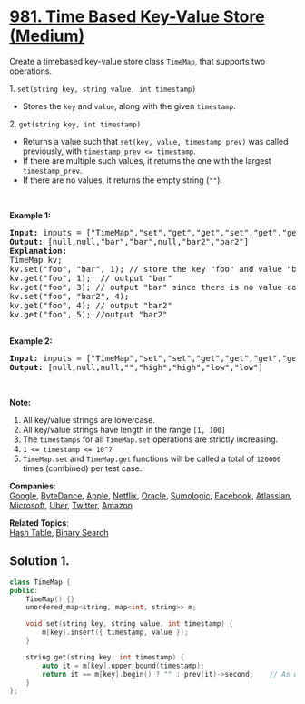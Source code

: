 # [981. Time Based Key-Value Store (Medium)](https://leetcode.com/problems/time-based-key-value-store/)

<p>Create a timebased key-value store class&nbsp;<code>TimeMap</code>, that supports two operations.</p>

<p>1. <code>set(string key, string value, int timestamp)</code></p>

<ul>
	<li>Stores the <code>key</code> and <code>value</code>, along with the given <code>timestamp</code>.</li>
</ul>

<p>2. <code>get(string key, int timestamp)</code></p>

<ul>
	<li>Returns a value such that <code>set(key, value, timestamp_prev)</code> was called previously, with <code>timestamp_prev &lt;= timestamp</code>.</li>
	<li>If there are multiple such values, it returns the one with the largest <code>timestamp_prev</code>.</li>
	<li>If there are no values, it returns the empty string (<code>""</code>).</li>
</ul>

<p>&nbsp;</p>

<div>
<p><strong>Example 1:</strong></p>

<pre><strong>Input: </strong>inputs = <span id="example-input-1-1">["TimeMap","set","get","get","set","get","get"]</span>, inputs = <span id="example-input-1-2">[[],["foo","bar",1],["foo",1],["foo",3],["foo","bar2",4],["foo",4],["foo",5]]</span>
<strong>Output: </strong><span id="example-output-1">[null,null,"bar","bar",null,"bar2","bar2"]</span>
<strong>Explanation: </strong><span id="example-output-1">&nbsp; 
TimeMap kv; &nbsp; 
kv.set("foo", "bar", 1); // store the key "foo" and value "bar" along with timestamp = 1 &nbsp; 
kv.get("foo", 1);  // output "bar" &nbsp; 
kv.get("foo", 3); // output "bar" since there is no value corresponding to foo at timestamp 3 and timestamp 2, then the only value is at timestamp 1 ie "bar" &nbsp; 
kv.set("foo", "bar2", 4); &nbsp; 
kv.get("foo", 4); // output "bar2" &nbsp; 
kv.get("foo", 5); //output "bar2" &nbsp; 
</span>
</pre>

<div>
<p><strong>Example 2:</strong></p>

<pre><strong>Input: </strong>inputs = <span id="example-input-2-1">["TimeMap","set","set","get","get","get","get","get"]</span>, inputs = <span id="example-input-2-2">[[],["love","high",10],["love","low",20],["love",5],["love",10],["love",15],["love",20],["love",25]]</span>
<strong>Output: </strong><span id="example-output-2">[null,null,null,"","high","high","low","low"]</span>
</pre>
</div>
</div>

<p>&nbsp;</p>

<p><strong>Note:</strong></p>

<ol>
	<li>All key/value strings are lowercase.</li>
	<li>All key/value strings have&nbsp;length in the range&nbsp;<code>[1, 100]</code></li>
	<li>The <code>timestamps</code> for all <code>TimeMap.set</code> operations are strictly increasing.</li>
	<li><code>1 &lt;= timestamp &lt;= 10^7</code></li>
	<li><code>TimeMap.set</code> and <code>TimeMap.get</code>&nbsp;functions will be called a total of <code>120000</code> times (combined) per test case.</li>
</ol>


**Companies**:  
[Google](https://leetcode.com/company/google), [ByteDance](https://leetcode.com/company/bytedance), [Apple](https://leetcode.com/company/apple), [Netflix](https://leetcode.com/company/netflix), [Oracle](https://leetcode.com/company/oracle), [Sumologic](https://leetcode.com/company/sumologic), [Facebook](https://leetcode.com/company/facebook), [Atlassian](https://leetcode.com/company/atlassian), [Microsoft](https://leetcode.com/company/microsoft), [Uber](https://leetcode.com/company/uber), [Twitter](https://leetcode.com/company/twitter), [Amazon](https://leetcode.com/company/amazon)

**Related Topics**:  
[Hash Table](https://leetcode.com/tag/hash-table/), [Binary Search](https://leetcode.com/tag/binary-search/)

## Solution 1.

```cpp
class TimeMap {
public:
    TimeMap() {}
    unordered_map<string, map<int, string>> m;

    void set(string key, string value, int timestamp) {
        m[key].insert({ timestamp, value });
    }

    string get(string key, int timestamp) {
        auto it = m[key].upper_bound(timestamp);
        return it == m[key].begin() ? "" : prev(it)->second;	// As we want <=, we use > for upper bound and we do prev for it
    }
};
```
